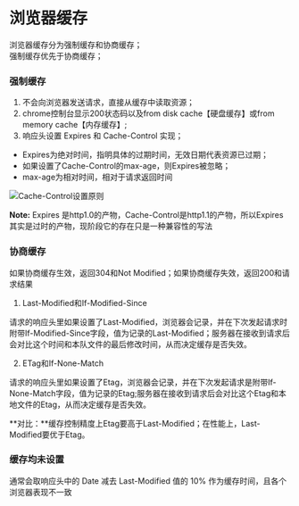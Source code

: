 # 浏览器缓存

浏览器缓存分为强制缓存和协商缓存；  
强制缓存优先于协商缓存；

### 强制缓存

1. 不会向浏览器发送请求，直接从缓存中读取资源；  
2. chrome控制台显示200状态码以及from disk cache【硬盘缓存】或from memory cache【内存缓存】;  
3. 响应头设置 Expires 和 Cache-Control 实现；  
 - Expires为绝对时间，指明具体的过期时间，无效日期代表资源已过期；  
 - 如果设置了Cache-Control的max-age，则Expires被忽略；  
 - max-age为相对时间，相对于请求返回时间

![Cache-Control设置原则](https://haitao.nos.netease.com/5b9c52f0-91b2-4205-96ad-7fbb45a01bb0_752_676.png)

**Note:** Expires 是http1.0的产物，Cache-Control是http1.1的产物，所以Expires其实是过时的产物，现阶段它的存在只是一种兼容性的写法

### 协商缓存

如果协商缓存生效，返回304和Not Modified；如果协商缓存失效，返回200和请求结果

1. Last-Modified和If-Modified-Since

请求的响应头里如果设置了Last-Modified，浏览器会记录，并在下次发起请求时附带If-Modified-Since字段，值为记录的Last-Modified；服务器在接收到请求后会对比这个时间和本队文件的最后修改时间，从而决定缓存是否失效。

2. ETag和If-None-Match

请求的响应头里如果设置了Etag，浏览器会记录，并在下次发起请求是附带If-None-Match字段，值为记录的Etag;服务器在接收到请求后会对比这个Etag和本地文件的Etag，从而决定缓存是否失效。

**对比：**缓存控制精度上Etag要高于Last-Modified；在性能上，Last-Modified要优于Etag。

### 缓存均未设置

通常会取响应头中的 Date 减去 Last-Modified 值的 10% 作为缓存时间，且各个浏览器表现不一致